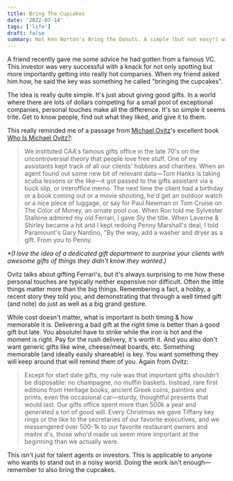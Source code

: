 ```yaml
---
title: Bring The Cupcakes
date: '2022-07-14'
tags: ['life']
draft: false
summary: Not Ken Norton's Bring the Donuts. A simple (but not easy!) way to consistently stand out.
---
```


A friend recently gave me some advice he had gotten from a famous VC. This investor was very successful with a knack for not only spotting but more importantly getting into really hot companies. When my friend asked him how, he said the key was something he called "bringing the cupcakes". 

The idea is really quite simple. It's just about giving good gifts. In a world where there are lots of dollars competing for a small pool of exceptional companies, personal touches make all the difference. It's so simple it seems trite. Get to know people, find out what they liked, and give it to them.

This really reminded me of a passage from [Michael Ovitz](https://en.wikipedia.org/wiki/Michael_Ovitz)'s excellent book [Who Is Michael Ovitz?](https://www.amazon.com/Who-Michael-Ovitz/dp/1591845548):

> We instituted CAA's famous gifts office in the late 70's on the uncontroversial theory that people love free stuff. One of my assistants kept track of all our clients' hobbies and charities. When an agent found out some new bit of relevant data&mdash;Tom Hanks is taking scuba lessons or the like&mdash;it got passed to the gifts assistant via a buck slip, or interoffice memo. The next time the client had a birthday or a book coming out or a movie shooting, he'd get an outdoor watch or a nice piece of luggage, or say for Paul Newman or Tom Cruise on The Color of Money, an ornate pool cue. When Ron told me Sylvester Stallone admired my old Ferrari, I gave Sly the title. When Laverne & Shirley became a hit and I kept redoing Penny Marshall's deal, I told Paramount's Gary Nardino, "By the way, add a washer and dryer as a gift. From you to Penny.

_*(I love the idea of a dedicated gift department to surprise your clients with awesome gifts of things they didn't know they wanted.)_

Ovitz talks about gifting Ferrari's, but it's always surprising to me how these personal touches are typically neither expensive nor difficult. Often the little things matter more than the big things. Remembering a fact, a hobby, a recent story they told you, and demonstrating that through a well timed gift (and note) do just as well as a big grand gesture.

While cost doesn't matter, what is important is both timing & how memorable it is. Delivering a bad gift at the right time is better than a good gift but late. You absolutel have to strike while the iron is hot and the moment is right. Pay for the rush delivery, it's worth it. And you also don't want generic gifts like wine, cheese/meat boards, etc. Something memorable (and ideally easily shareable) is key. You want something they will keep around that will remind them of you. Again from Ovitz:

> Except for start date gifts, my rule was that important gifts shouldn't be disposable: no champagne, no muffin baskets. Instead, rare first editions from Heritage books, ancient Greek coins, paintins and prints, even the occasional car&mdash;sturdy, thoughtful presents that would last. Our gifts office spent more than 500k
a year and generated a ton of good will. Every Christmas we gave Tiffany key rings or the like to the secretaries of our favorite executives, and we messengered over 500-1k to our favorite restaurant owners and maitre d's, those who'd made us seem more important at the beginning than we actually were.

This isn't just for talent agents or investors. This is applicable to anyone who wants to stand out in a noisy world. Doing the work isn't enough&mdash;remember to also bring the cupcakes.
